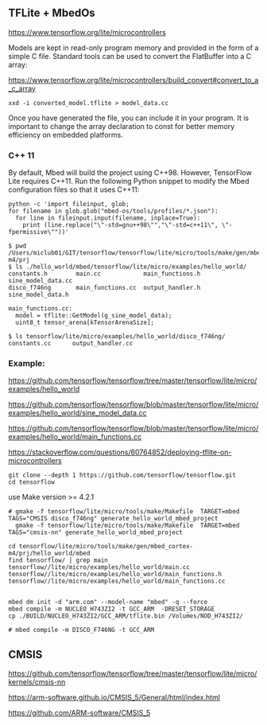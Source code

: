 ## TFLite + MbedOs

<https://www.tensorflow.org/lite/microcontrollers>

Models are kept in read-only program memory and provided in the form of a simple C file. 
Standard tools can be used to convert the FlatBuffer into a C array:

<https://www.tensorflow.org/lite/microcontrollers/build_convert#convert_to_a_c_array>

```
xxd -i converted_model.tflite > model_data.cc
```
Once you have generated the file, you can include it in your program. It is important to change the array declaration to const for better memory efficiency on embedded platforms.


### C++ 11

By default, Mbed will build the project using C++98. However, TensorFlow Lite requires C++11. Run the following Python snippet to modify the Mbed configuration files so that it uses C++11:
```
python -c 'import fileinput, glob;
for filename in glob.glob("mbed-os/tools/profiles/*.json"):
  for line in fileinput.input(filename, inplace=True):
    print (line.replace("\"-std=gnu++98\"","\"-std=c++11\", \"-fpermissive\""))'
```

```
$ pwd
/Users/miclub01/GIT/tensorflow/tensorflow/lite/micro/tools/make/gen/mbed_cortex-m4/prj
$ ls ./hello_world/mbed/tensorflow/lite/micro/examples/hello_world/
constants.h        main.cc            main_functions.h   sine_model_data.cc
disco_f746ng       main_functions.cc  output_handler.h   sine_model_data.h

main_functions.cc:  
  model = tflite::GetModel(g_sine_model_data);
  uint8_t tensor_arena[kTensorArenaSize];

$ ls tensorflow/lite/micro/examples/hello_world/disco_f746ng/
constants.cc      output_handler.cc
```
### Example:
<https://github.com/tensorflow/tensorflow/tree/master/tensorflow/lite/micro/examples/hello_world>

<https://github.com/tensorflow/tensorflow/blob/master/tensorflow/lite/micro/examples/hello_world/sine_model_data.cc>

<https://github.com/tensorflow/tensorflow/blob/master/tensorflow/lite/micro/examples/hello_world/main_functions.cc>

<https://stackoverflow.com/questions/60764852/deploying-tflite-on-microcontrollers>

```
git clone --depth 1 https://github.com/tensorflow/tensorflow.git
cd tensorflow
```
use Make version >= 4.2.1
```
# gmake -f tensorflow/lite/micro/tools/make/Makefile  TARGET=mbed TAGS="CMSIS disco_f746ng" generate_hello_world_mbed_project
  gmake -f tensorflow/lite/micro/tools/make/Makefile  TARGET=mbed TAGS="cmsis-nn" generate_hello_world_mbed_project

cd tensorflow/lite/micro/tools/make/gen/mbed_cortex-m4/prj/hello_world/mbed
find tensorflow/ | grep main
tensorflow//lite/micro/examples/hello_world/main.cc
tensorflow//lite/micro/examples/hello_world/main_functions.h
tensorflow//lite/micro/examples/hello_world/main_functions.cc


mbed dm init -d "arm.com" --model-name "mbed" -q --force
mbed compile -m NUCLEO_H743ZI2 -t GCC_ARM  -DRESET_STORAGE
cp ./BUILD/NUCLEO_H743ZI2/GCC_ARM/tflite.bin /Volumes/NOD_H743ZI2/

# mbed compile -m DISCO_F746NG -t GCC_ARM 
```

## CMSIS
<https://github.com/tensorflow/tensorflow/tree/master/tensorflow/lite/micro/kernels/cmsis-nn>

<https://arm-software.github.io/CMSIS_5/General/html/index.html>

<https://github.com/ARM-software/CMSIS_5>

